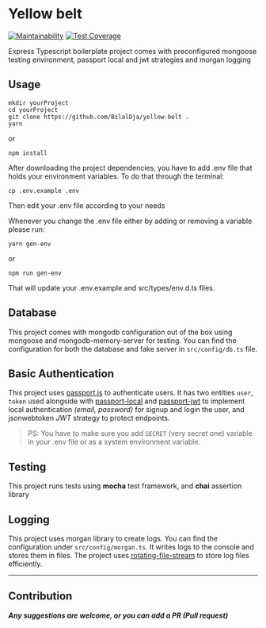 # Yellow belt
[![Maintainability](https://api.codeclimate.com/v1/badges/c3613bffd7e5da04e3ce/maintainability)](https://codeclimate.com/github/BilalDja/yellow-belt/maintainability)
[![Test Coverage](https://api.codeclimate.com/v1/badges/c3613bffd7e5da04e3ce/test_coverage)](https://codeclimate.com/github/BilalDja/yellow-belt/test_coverage)

Express Typescript boilerplate project comes with preconfigured mongoose testing environment, passport local and jwt strategies and morgan logging

## Usage

```batch
mkdir yourProject
cd yourProject
git clone https://github.com/BilalDja/yellow-belt .
yarn
```
or
```batch
npm install
```
After downloading the project dependencies, you have to add .env file that holds your environment variables. To do that through the terminal:
```batch
cp .env.example .env
```
Then edit your .env file according to your needs

Whenever you change the .env file either by adding or removing a variable please run:
```batch
yarn gen-env
```
or
```batch
npm run gen-env
```
That will update your .env.example and src/types/env.d.ts files.

## Database

This project comes with mongodb configuration out of the box using mongoose and mongodb-memory-server for testing.
You can find the configuration for both the database and fake server in `src/config/db.ts` file.

## Basic Authentication

This project uses [passport.js][passport] to authenticate users.
It has two entities `user`, `token` used alongside with [passport-local][passport-local] and [passport-jwt][passport-jwt]
to implement local authentication *(email, password)* for signup and login the user, and jsonwebtoken *JWT* strategy to protect endpoints.
> PS: You have to make sure you add `SECRET` (very secret one) variable in your .env file or as a system environment variable.

## Testing

This project runs tests using **mocha** test framework, and **chai** assertion library

## Logging

This project uses morgan library to create logs. You can find the configuration under `src/config/morgan.ts`. It writes logs to the console and stores them in files.
The project uses [rotating-file-stream][rotating-file-stream] to store log files efficiently.
___
## Contribution

***Any suggestions are welcome, or you can add a PR (Pull request)***

[mongoose]:https://mongoosejs.com/
[passport]:http://www.passportjs.org/
[passport-local]:http://www.passportjs.org/packages/passport-local/
[passport-jwt]:http://www.passportjs.org/packages/passport-jwt/
[rotating-file-stream]:https://github.com/iccicci/rotating-file-stream

